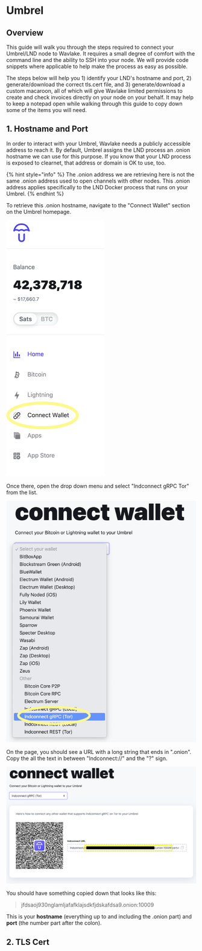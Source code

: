 # Umbrel

## Overview

This guide will walk you through the steps required to connect your Umbrel/LND node to Wavlake. It requires a small degree of comfort with the command line and the ability to SSH into your node. We will provide code snippets where applicable to help make the process as easy as possible.

The steps below will help you 1) identify your LND's hostname and port, 2) generate/download the correct tls.cert file, and 3) generate/download a custom macaroon, all of which will give Wavlake limited permissions to create and check invoices directly on your node on your behalf. It may help to keep a notepad open while walking through this guide to copy down some of the items you will need.

## 1. Hostname and Port

In order to interact with your Umbrel, Wavlake needs a publicly accessible address to reach it. By default, Umbrel assigns the LND process an .onion hostname we can use for this purpose. If you know that your LND process is exposed to clearnet, that address or domain is OK to use, too.

{% hint style="info" %}
The .onion address we are retrieving here is not the same .onion address used to open channels with other nodes. This .onion address applies specifically to the LND Docker process that runs on your Umbrel.
{% endhint %}

To retrieve this .onion hostname, navigate to the "Connect Wallet" section on the Umbrel homepage.

![](../.gitbook/assets/umbrel-connect.png)

Once there, open the drop down menu and select "lndconnect gRPC Tor" from the list.

![](../.gitbook/assets/umbrel-connect2.png)

On the page, you should see a URL with a long string that ends in ".onion". Copy the all the text in between "lndconnect://" and the "?" sign.

![](<../.gitbook/assets/umbrel-connect3 (1).png>)

&#x20;You should have something copied down that looks like this:

> jfdsaoj930nglamljafafklajsdkfjdskafdsa9.onion:10009

This is your **hostname** (everything up to and including the .onion part) and **port** (the number part after the colon).

## 2. TLS Cert


